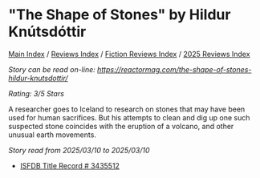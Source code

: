 # "The Shape of Stones" by Hildur Knútsdóttir

[Main Index](../../../README.md) / [Reviews Index](../../README.md) / [Fiction Reviews Index](../README.md) / [2025 Reviews Index](README.md)

*Story can be read on-line: <https://reactormag.com/the-shape-of-stones-hildur-knutsdottir/>*

*Rating: 3/5 Stars*

A researcher goes to Iceland to research on stones that may have been used for human sacrifices. But his attempts to clean and dig up one such suspected stone coincides with the eruption of a volcano, and other unusual earth movements.

*Story read from 2025/03/10 to 2025/03/10*

- [ISFDB Title Record # 3435512](https://www.isfdb.org/cgi-bin/title.cgi?3435512)
